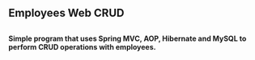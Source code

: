 <h2>Employees Web CRUD<h2>
<h4>Simple program that uses Spring MVC, AOP, Hibernate and MySQL to perform CRUD operations with employees.<h4>
